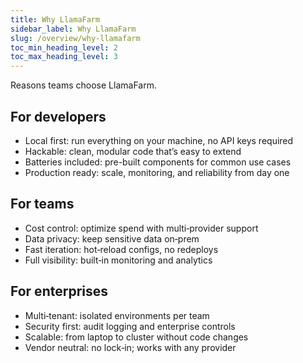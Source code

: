 ```yaml
---
title: Why LlamaFarm
sidebar_label: Why LlamaFarm
slug: /overview/why-llamafarm
toc_min_heading_level: 2
toc_max_heading_level: 3
---
```


Reasons teams choose LlamaFarm.

## For developers

- Local first: run everything on your machine, no API keys required
- Hackable: clean, modular code that’s easy to extend
- Batteries included: pre-built components for common use cases
- Production ready: scale, monitoring, and reliability from day one

## For teams

- Cost control: optimize spend with multi‑provider support
- Data privacy: keep sensitive data on‑prem
- Fast iteration: hot‑reload configs, no redeploys
- Full visibility: built‑in monitoring and analytics

## For enterprises

- Multi‑tenant: isolated environments per team
- Security first: audit logging and enterprise controls
- Scalable: from laptop to cluster without code changes
- Vendor neutral: no lock‑in; works with any provider
